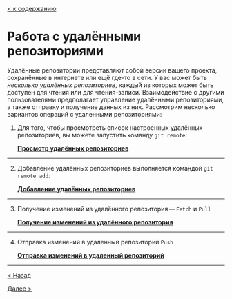 [< к содержанию](./readme.md)
# Работа с удалёнными репозиториями
Удалённые репозитории представляют собой версии вашего проекта, сохранённые в интернете или ещё где-то в сети. У вас может быть *несколько удалённых репозиториев*, каждый из которых может быть доступен для чтения или для чтения-записи. Взаимодействие с другими пользователями предполагает управление удалёнными репозиториями, а также отправку и получение данных из них. Рассмотрим несколько вариантов операций с удаленными репозиториями:

1. Для того, чтобы просмотреть список настроенных удалённых репозиториев, вы можете запустить команду `git remote`:

    **[Просмотр удалённых репозиториев](./remote1.md)**
    
---


2. Добавление удалённых репозиториев выполняется командой `git remote add`:


    **[Добавление удалённых репозиториев](./remote2.md)**

---

3. Получение изменений из удалённого репозитория — `Fetch` и `Pull`

    **[Получение изменений из удалённого репозитория](./remote3.md)**

---

4. Отправка изменений в удаленный репозиторий `Push`

    **[Отправка изменений в удаленный репозиторий](./remote4.md)**

---
[< Назад](./gitignore.md)

[Далее >](./remote1.md)

